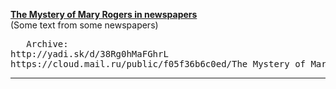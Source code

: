 <b><a href="http://stupit.github.io/text/Mystery_of_Mary_Rogers/The_Mystery_of_Mary_Rogers_in_newspapers.htm">The Mystery of Mary Rogers in newspapers</a></b><br>
(Some text from some newspapers)
<pre>	Archive:
http://yadi.sk/d/38Rg0hMaFGhrL
https://cloud.mail.ru/public/f05f36b6c0ed/The_Mystery_of_Mary_Rogers_in_newspapers.7z
</pre>
<hr>
